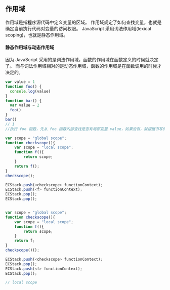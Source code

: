 ## 作用域

作用域是指程序源代码中定义变量的区域。
作用域规定了如何查找变量，也就是确定当前执行代码对变量的访问权限。
JavaScript 采用词法作用域(lexical scoping)，也就是静态作用域。

#### 静态作用域与动态作用域

因为 JavaScript 采用的是词法作用域，函数的作用域在函数定义的时候就决定了。
而与词法作用域相对的是动态作用域，函数的作用域是在函数调用的时候才决定的。

```js
var value = 1
function foo() {
  console.log(value)
}
function bar() {
  var value = 2
  foo()
}
bar()
// 1
//执行 foo 函数，先从 foo 函数内部查找是否有局部变量 value，如果没有，就根据书写的位置，查找上面一层的代码，也就是 value 等于 1，所以结果会打印 1。
```

```js
var scope = "global scope";
function checkscope(){
    var scope = "local scope";
    function f(){
        return scope;
    }
    return f();
}
checkscope();

ECStack.push(<checkscope> functionContext);
ECStack.push(<f> functionContext);
ECStack.pop();
ECStack.pop();


var scope = "global scope";
function checkscope(){
    var scope = "local scope";
    function f(){
        return scope;
    }
    return f;
}
checkscope()();

ECStack.push(<checkscope> functionContext);
ECStack.pop();
ECStack.push(<f> functionContext);
ECStack.pop();

// local scope
```
